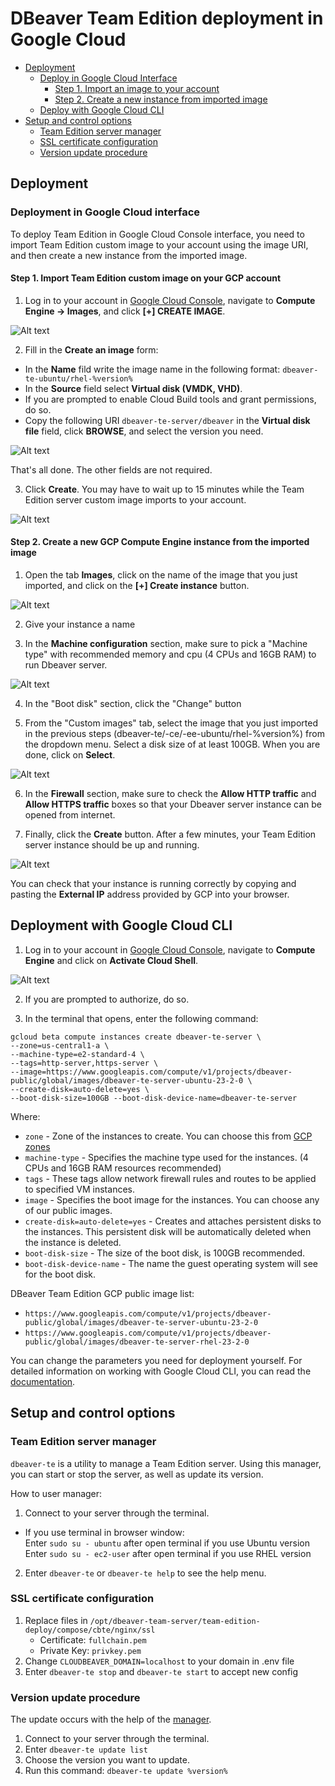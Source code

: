 # DBeaver Team Edition deployment in Google Cloud

- [Deployment](#deployment)
  - [Deploy in Google Cloud Interface](#deployment-in-google-cloud-interface)
    - [Step 1. Import an image to your account](#step-1-import-team-edition-custom-image-on-your-gcp-account)
    - [Step 2. Create a new instance from imported image](#step-2-create-a-new-gcp-compute-engine-instance-from-the-imported-image)
  - [Deploy with Google Cloud CLI](#deployment-with-google-cloud-cli)
- [Setup and control options](#setup-and-control-options)
  - [Team Edition server manager](#team-edition-server-manager)
  - [SSL certificate configuration](#ssl-certificate-configuration)
  - [Version update procedure](#version-update-procedure)

## Deployment

### Deployment in Google Cloud interface

To deploy Team Edition in Google Cloud Console interface, you need to import Team Edition custom image to your account using the image URI, and then create a new instance from the imported image.

#### Step 1. Import Team Edition custom image on your GCP account

1. Log in to your account in [Google Cloud Console](https://console.cloud.google.com/), navigate to **Compute Engine -> Images**, and click **[+] CREATE IMAGE**.

![Alt text](<image1.png>)

2. Fill in the **Create an image** form:

- In the **Name** fild write the image name in the following format: `dbeaver-te-ubuntu/rhel-%version%`
- In the **Source** field select **Virtual disk (VMDK, VHD)**.
- If you are prompted to enable Cloud Build tools and grant permissions, do so.
- Copy the following URI `dbeaver-te-server/dbeaver` in the **Virtual disk file** field, click **BROWSE**, and select the version you need.

![Alt text](image2.png)


That's all done. The other fields are not required.

3. Click **Create**. You may have to wait up to 15 minutes while the Team Edition server custom image imports to your account.

![Alt text](image3.png)


#### Step 2. Create a new GCP Compute Engine instance from the imported image

1. Open the tab **Images**, click on the name of the image that you just imported, and click on the **[+] Create instance** button.

![Alt text](image4.png)

2. Give your instance a name

3. In the **Machine configuration** section, make sure to pick a "Machine type" with recommended memory and cpu (4 CPUs and 16GB RAM) to run Dbeaver server.

![Alt text](image5.png)

4. In the "Boot disk" section, click the "Change" button

5. From the "Custom images" tab, select the image that you just imported in the previous steps (dbeaver-te/-ce/-ee-ubuntu/rhel-%version%) from the dropdown menu. Select a disk size of at least 100GB. When you are done, click on **Select**.

![Alt text](<image6.png>)

6. In the **Firewall** section, make sure to check the **Allow HTTP traffic** and **Allow HTTPS traffic** boxes so that your Dbeaver server instance can be opened from internet.

7. Finally, click the **Create** button. After a few minutes, your Team Edition server instance should be up and running.

![Alt text](image7.png)

You can check that your instance is running correctly by copying and pasting the **External IP** address provided by GCP into your browser.


## Deployment with Google Cloud CLI

1. Log in to your account in [Google Cloud Console](https://console.cloud.google.com/), navigate to **Compute Engine** and click on **Activate Cloud Shell**.

![Alt text](image.png)

2. If you are prompted to authorize, do so.

3. In the terminal that opens, enter the following command:

`gcloud beta compute instances create dbeaver-te-server \`  
`--zone=us-central1-a \`  
`--machine-type=e2-standard-4 \`  
`--tags=http-server,https-server \`  
`--image=https://www.googleapis.com/compute/v1/projects/dbeaver-public/global/images/dbeaver-te-server-ubuntu-23-2-0 \`  
`--create-disk=auto-delete=yes \`  
`--boot-disk-size=100GB --boot-disk-device-name=dbeaver-te-server`  


Where:
- `zone` - Zone of the instances to create. You can choose this from [GCP zones](https://cloud.google.com/compute/docs/regions-zones)
- `machine-type` - Specifies the machine type used for the instances. (4 CPUs and 16GB RAM resources recommended)
- `tags` - These tags allow network firewall rules and routes to be applied to specified VM instances.
- `image` - Specifies the boot image for the instances. You can choose any of our public images.
- `create-disk=auto-delete=yes` - Creates and attaches persistent disks to the instances. This persistent disk will be automatically deleted when the instance is deleted.
- `boot-disk-size` - The size of the boot disk, is 100GB recommended.
- `boot-disk-device-name` - The name the guest operating system will see for the boot disk.

DBeaver Team Edition GCP public image list:
- `https://www.googleapis.com/compute/v1/projects/dbeaver-public/global/images/dbeaver-te-server-ubuntu-23-2-0`
- `https://www.googleapis.com/compute/v1/projects/dbeaver-public/global/images/dbeaver-te-server-rhel-23-2-0`


You can change the parameters you need for deployment yourself. For detailed information on working with Google Cloud CLI, you can read the [documentation](https://cloud.google.com/sdk/gcloud/reference/beta/compute/instances/create).

## Setup and control options

### Team Edition server manager

`dbeaver-te` is a utility to manage a Team Edition server. Using this manager, you can start or stop the server, as well as update its version.

How to user manager:

1. Connect to your server through the terminal.
  - If you use terminal in browser window:  
    Enter `sudo su - ubuntu`  after open terminal if you use Ubuntu version  
    Enter `sudo su - ec2-user`  after open terminal if you use RHEL version  
2. Enter `dbeaver-te` or `dbeaver-te help` to see the help menu.


### SSL certificate configuration

1. Replace files in `/opt/dbeaver-team-server/team-edition-deploy/compose/cbte/nginx/ssl`
   - Certificate: `fullchain.pem`  
   - Private Key: `privkey.pem`
2. Change `CLOUDBEAVER_DOMAIN=localhost` to your domain in .env file
3. Enter `dbeaver-te stop` and `dbeaver-te start` to accept new config


### Version update procedure

The update occurs with the help of the [manager](#team-edition-server-manager).

1. Connect to your server through the terminal.
2. Enter `dbeaver-te update list`
3. Choose the version you want to update.
4. Run this command: `dbeaver-te update %version%`
